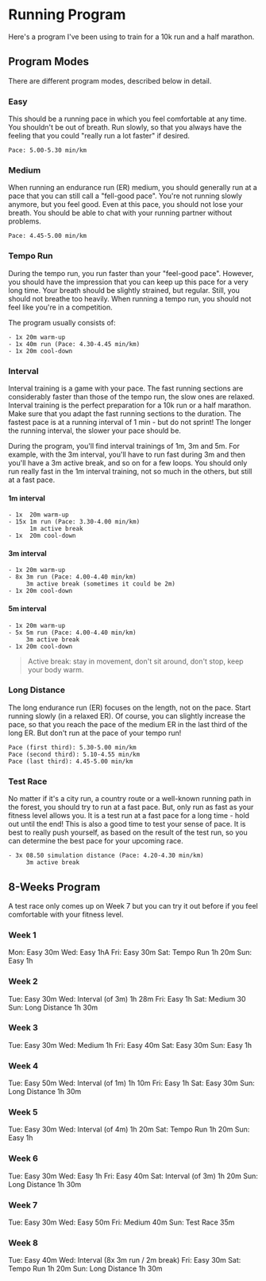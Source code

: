 # Running Program

Here's a program I've been using to train for a 10k run and a half marathon.

## Program Modes

There are different program modes, described below in detail.

### Easy

This should be a running pace in which you feel comfortable at any time. You shouldn't be out of breath. Run slowly, so that you always have the feeling that you could "really run a lot faster" if desired.

```
Pace: 5.00-5.30 min/km
```

### Medium

When running an endurance run (ER) medium, you should generally run at a pace that you can still call a "fell-good pace". You're not running slowly anymore, but you feel good. Even at this pace, you should not lose your breath. You should be able to chat with your running partner without problems.

```
Pace: 4.45-5.00 min/km
```

### Tempo Run

During the tempo run, you run faster than your "feel-good pace". However, you should have the impression that you can keep up this pace for a very long time. Your breath should be slightly strained, but regular. Still, you should not breathe too heavily. When running a tempo run, you should not feel like you're in a competition.

The program usually consists of:

```
- 1x 20m warm-up
- 1x 40m run (Pace: 4.30-4.45 min/km)
- 1x 20m cool-down
```

### Interval

Interval training is a game with your pace. The fast running sections are considerably faster than those of the tempo run, the slow ones are relaxed. Interval training is the perfect preparation for a 10k run or a half marathon. Make sure that you adapt the fast running sections to the duration. The fastest pace is at a running interval of 1 min - but do not sprint! The longer the running interval, the slower your pace should be.

During the program, you'll find interval trainings of 1m, 3m and 5m. For example, with the 3m interval, you'll have to run fast during 3m and then you'll have a 3m active break, and so on for a few loops. You should only run really fast in the 1m interval training, not so much in the others, but still at a fast pace.

#### 1m interval

```
- 1x  20m warm-up
- 15x 1m run (Pace: 3.30-4.00 min/km)
      1m active break
- 1x  20m cool-down
```

#### 3m interval

```
- 1x 20m warm-up
- 8x 3m run (Pace: 4.00-4.40 min/km)
     3m active break (sometimes it could be 2m)
- 1x 20m cool-down
```

#### 5m interval

```
- 1x 20m warm-up
- 5x 5m run (Pace: 4.00-4.40 min/km)
     3m active break
- 1x 20m cool-down
```

> Active break: stay in movement, don't sit around, don't stop, keep your body warm.

### Long Distance

The long endurance run (ER) focuses on the length, not on the pace. Start running slowly (in a relaxed ER). Of course, you can slightly increase the pace, so that you reach the pace of the medium ER in the last third of the long ER. But don't run at the pace of your tempo run!

```
Pace (first third): 5.30-5.00 min/km
Pace (second third): 5.10-4.55 min/km
Pace (last third): 4.45-5.00 min/km
```

### Test Race

No matter if it's a city run, a country route or a well-known running path in the forest, you should try to run at a fast pace. But, only run as fast as your fitness level allows you. It is a test run at a fast pace for a long time - hold out until the end! This is also a good time to test your sense of pace. It is best to really push yourself, as based on the result of the test run, so you can determine the best pace for your upcoming race.

```
- 3x 08.50 simulation distance (Pace: 4.20-4.30 min/km)
     3m active break
```

## 8-Weeks Program

A test race only comes up on Week 7 but you can try it out before if you feel comfortable with your fitness level.

### Week 1
Mon: Easy 30m
Wed: Easy 1hA
Fri: Easy 30m
Sat: Tempo Run 1h 20m
Sun: Easy 1h

### Week 2
Tue: Easy 30m
Wed: Interval (of 3m) 1h 28m
Fri: Easy 1h
Sat: Medium 30
Sun: Long Distance 1h 30m

### Week 3
Tue: Easy 30m
Wed: Medium 1h
Fri: Easy 40m
Sat: Easy 30m
Sun: Easy 1h

### Week 4
Tue: Easy 50m
Wed: Interval (of 1m) 1h 10m
Fri: Easy 1h
Sat: Easy 30m
Sun: Long Distance 1h 30m

### Week 5
Tue: Easy 30m
Wed: Interval (of 4m) 1h 20m
Sat: Tempo Run 1h 20m
Sun: Easy 1h

### Week 6
Tue: Easy 30m
Wed: Easy 1h
Fri: Easy 40m
Sat: Interval (of 3m) 1h 20m
Sun: Long Distance 1h 30m

### Week 7
Tue: Easy 30m
Wed: Easy 50m
Fri: Medium 40m
Sun: Test Race 35m

### Week 8
Tue: Easy 40m
Wed: Interval (8x 3m run / 2m break)
Fri: Easy 30m
Sat: Tempo Run 1h 20m
Sun: Long Distance 1h 30m

